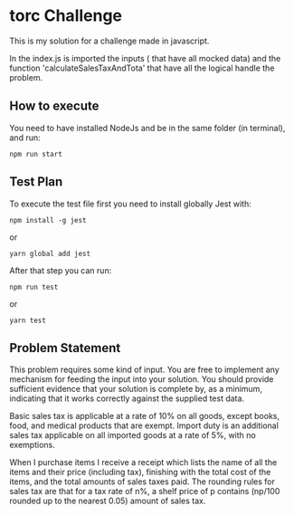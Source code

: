 # torc Challenge
This is my solution for a challenge made in javascript.

In the index.js is imported the inputs ( that have all mocked data) and the function 'calculateSalesTaxAndTota' that have all the logical handle the problem.

## How to execute
You need to have installed NodeJs and be in the same folder (in terminal), and run: 

```
npm run start
```

## Test Plan
To execute the test file first you need to install globally Jest with: 

```
npm install -g jest
```
or
```
yarn global add jest
```

After that step you can run:

```
npm run test
```
or
```
yarn test
```

## Problem Statement

This problem requires some kind of input. You are free to implement any mechanism for feeding the input into your solution. You should provide sufficient evidence that your solution is complete by, as a minimum, indicating that it works correctly against the supplied test data.

Basic sales tax is applicable at a rate of 10% on all goods, except books, food, and medical products that are exempt. Import duty is an additional sales tax applicable on all imported goods at a rate of 5%, with no exemptions.

When I purchase items I receive a receipt which lists the name of all the items and their price (including tax), finishing with the total cost of the items, and the total amounts of sales taxes paid. The rounding rules for sales tax are that for a tax rate of n%, a shelf price of p contains (np/100 rounded up to the nearest 0.05) amount of sales tax.
